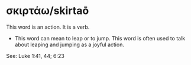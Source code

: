 # σκιρτάω/skirtaō
This word is an action. It is a verb.

* This word can mean to leap or to jump. This word is often used to talk about leaping and jumping as a joyful action.

See: Luke 1:41, 44; 6:23 
